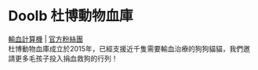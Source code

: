# Doolb 杜博動物血庫
[輸血計算機](https://asing1001.github.io/doolb/) | [官方粉絲團](https://www.facebook.com/doolbbb/)  
杜博動物血庫成立於2015年，已經支援近千隻需要輸血治療的狗狗貓貓，我們邀請更多毛孩子投入捐血救狗的行列！



